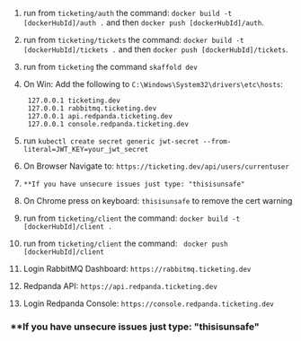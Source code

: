 1. run from `ticketing/auth` the command: `docker build -t [dockerHubId]/auth .` and
   then `docker push [dockerHubId]/auth`.
2. run from `ticketing/tickets` the command: `docker build -t [dockerHubId]/tickets .` and
   then `docker push [dockerHubId]/tickets`.
3. run from `ticketing` the command `skaffold dev`
4. On Win: Add the following to `C:\Windows\System32\drivers\etc\hosts`:

   ```
    127.0.0.1 ticketing.dev
    127.0.0.1 rabbitmq.ticketing.dev
    127.0.0.1 api.redpanda.ticketing.dev
    127.0.0.1 console.redpanda.ticketing.dev
   ````

5. run `kubectl create secret generic jwt-secret --from-literal=JWT_KEY=your_jwt_secret`
6. On Browser Navigate to: `https://ticketing.dev/api/users/currentuser`
7. `**If you have unsecure issues just type: "thisisunsafe"`
8. On Chrome press on keyboard: `thisisunsafe` to remove the cert warning
9. run from `ticketing/client` the command: `docker build -t [dockerHubId]/client .`
10. run from `ticketing/client` the command: ` docker push [dockerHubId]/client`
11. Login RabbitMQ Dashboard: `https://rabbitmq.ticketing.dev`
12. Redpanda API: `https://api.redpanda.ticketing.dev`
13. Login Redpanda Console: `https://console.redpanda.ticketing.dev`

### **If you have unsecure issues just type: "thisisunsafe"